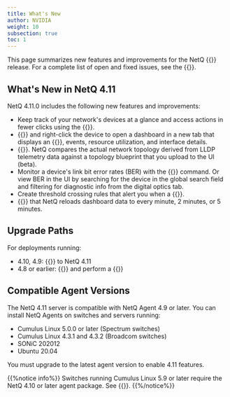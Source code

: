 ```yaml
---
title: What's New
author: NVIDIA
weight: 10
subsection: true
toc: 1
---
```


This page summarizes new features and improvements for the NetQ {{<version>}} release. For a complete list of open and fixed issues, see the {{<link title="NVIDIA NetQ 4.11 Release Notes" text="release notes">}}.

## What's New in NetQ 4.11

NetQ 4.11.0 includes the following new features and improvements:

- Keep track of your network's devices at a glance and access actions in fewer clicks using the {{<link title="Application Layout" text="redesigned dashboard navigation">}}. 
- {{<link title="Application Layout/#search" text="Search for a switch">}} and right-click the device to open a dashboard in a new tab that displays an {{<link title="Switches" text="overview of the switch's attributes">}}, events, resource utilization, and interface details.
- {{<link title="Validate Network Protocol and Service Operations/#topology-validations" text="Validate your network's topology">}}. NetQ compares the actual network topology derived from LLDP telemetry data against a topology blueprint that you upload to the UI (beta).
- Monitor a device's link bit error rates (BER) with the {{<link title="show/#netq show dom" text="netq show dom ber">}} command. Or view BER in the UI by searching for the device in the global search field and filtering for diagnostic info from the digital optics tab.
- Create threshold crossing rules that alert you when a {{<link title="Threshold-Crossing Events Reference#sensors" text="sensor's state changes">}}.
- {{<link title="Focus Your Monitoring Using Workbenches#manage-auto-refresh" text="Adjust the frequency">}} that NetQ reloads dashboard data to every minute, 2 minutes, or 5 minutes.

## Upgrade Paths

For deployments running:

- 4.10, 4.9: {{<link title="Upgrade NetQ Virtual Machines" text="upgrade directly">}} to NetQ 4.11
- 4.8 or earlier: {{<link title="Back Up and Restore NetQ" text="back up your NetQ data">}} and perform a {{<link title="Install the NetQ System" text="new installation">}}

## Compatible Agent Versions

The NetQ 4.11 server is compatible with NetQ Agent 4.9 or later. You can install NetQ Agents on switches and servers running:

- Cumulus Linux 5.0.0 or later (Spectrum switches)
- Cumulus Linux 4.3.1 and 4.3.2 (Broadcom switches)
- SONiC 202012
- Ubuntu 20.04

You must upgrade to the latest agent version to enable 4.11 features.

{{%notice info%}}
Switches running Cumulus Linux 5.9 or later require the NetQ 4.10 or later agent package. See {{<exlink url="https://docs.nvidia.com/networking-ethernet-software/cumulus-netq/Installation-Management/Install-NetQ/Install-NetQ-Agents/" text="Install NetQ Agents">}}.
{{%/notice%}}